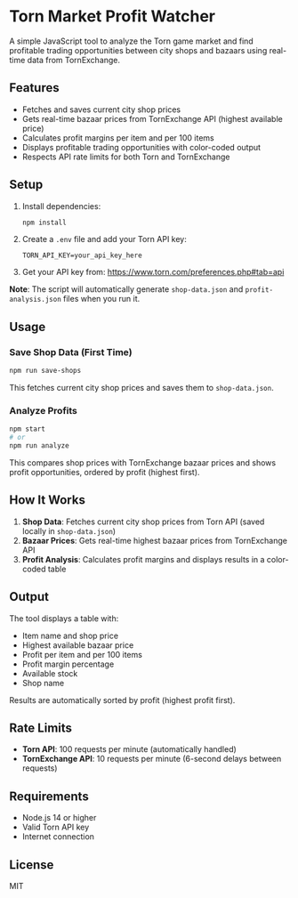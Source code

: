 # Torn Market Profit Watcher

A simple JavaScript tool to analyze the Torn game market and find profitable trading opportunities between city shops and bazaars using real-time data from TornExchange.

## Features

- Fetches and saves current city shop prices
- Gets real-time bazaar prices from TornExchange API (highest available price)
- Calculates profit margins per item and per 100 items
- Displays profitable trading opportunities with color-coded output
- Respects API rate limits for both Torn and TornExchange

## Setup

1. Install dependencies:

   ```bash
   npm install
   ```

2. Create a `.env` file and add your Torn API key:

   ```
   TORN_API_KEY=your_api_key_here
   ```

3. Get your API key from: https://www.torn.com/preferences.php#tab=api

**Note**: The script will automatically generate `shop-data.json` and `profit-analysis.json` files when you run it.

## Usage

### Save Shop Data (First Time)

```bash
npm run save-shops
```

This fetches current city shop prices and saves them to `shop-data.json`.

### Analyze Profits

```bash
npm start
# or
npm run analyze
```

This compares shop prices with TornExchange bazaar prices and shows profit opportunities, ordered by profit (highest first).

## How It Works

1. **Shop Data**: Fetches current city shop prices from Torn API (saved locally in `shop-data.json`)
2. **Bazaar Prices**: Gets real-time highest bazaar prices from TornExchange API
3. **Profit Analysis**: Calculates profit margins and displays results in a color-coded table

## Output

The tool displays a table with:

- Item name and shop price
- Highest available bazaar price
- Profit per item and per 100 items
- Profit margin percentage
- Available stock
- Shop name

Results are automatically sorted by profit (highest profit first).

## Rate Limits

- **Torn API**: 100 requests per minute (automatically handled)
- **TornExchange API**: 10 requests per minute (6-second delays between requests)

## Requirements

- Node.js 14 or higher
- Valid Torn API key
- Internet connection

## License

MIT
